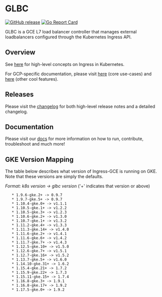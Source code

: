 # GLBC

[![GitHub release](https://img.shields.io/github/release/kubernetes/ingress-gce.svg)](https://github.com/kubernetes/ingress-gce/releases)
[![Go Report Card](https://goreportcard.com/badge/github.com/kubernetes/ingress-gce)](https://goreportcard.com/report/github.com/kubernetes/ingress-gce)

GLBC is a GCE L7 load balancer controller that manages external loadbalancers configured through the Kubernetes Ingress API.

## Overview

See [here](https://kubernetes.io/docs/concepts/services-networking/ingress/) for high-level concepts on Ingress in Kubernetes.

For GCP-specific documentation, please visit [here](https://cloud.google.com/kubernetes-engine/docs/how-to/load-balance-ingress) (core use-cases) and [here](https://cloud.google.com/kubernetes-engine/docs/concepts/ingress) (other cool features).

## Releases

Please visit the [changelog](CHANGELOG.md) for both high-level release notes and a detailed changelog.

## Documentation

Please visit our [docs](docs/) for more information on how to run, contribute, troubleshoot and much more!

## GKE Version Mapping

The table below describes what version of Ingress-GCE is running on GKE. Note that these versions are simply the defaults. 

   *Format: k8s version -> glbc version* ('+' indicates that version or above)

       * 1.9.6-gke.2+ -> 0.9.7
       * 1.9.7-gke.5+ -> 0.9.7
       * 1.10.4-gke.0+ -> v1.1.1
       * 1.10.5-gke.1+ -> v1.2.2
       * 1.10.5-gke.3+ -> v1.2.3
       * 1.10.6-gke.2+ -> v1.3.0
       * 1.10.7-gke.1+ -> v1.3.2
       * 1.11.2-gke.4+ -> v1.3.3
       * 1.11.3-gke.14+ -> v1.4.0
       * 1.11.6-gke.2+ -> v1.4.1
       * 1.11.6-gke.6+ -> v1.4.2
       * 1.11.7-gke.7+ -> v1.4.3
       * 1.12.5-gke.10+ -> v1.5.0
       * 1.12.6-gke.7+ -> v1.5.1
       * 1.12.7-gke.16+ -> v1.5.2
       * 1.13.7-gke.5+ -> v1.6.0
       * 1.14.10-gke.31+ -> 1.6.2
       * 1.15.4-gke.21+ -> 1.7.2
       * 1.15.9-gke.22+ -> 1.7.3
       * 1.15.11-gke.15+ -> 1.7.4
       * 1.16.8-gke.3+ -> 1.9.1
       * 1.16.8-gke.17+ -> 1.9.2
       * 1.17.5-gke.0+ -> 1.9.2

<!-- [Analytics](https://kubernetes-site.appspot.com/UA-36037335-10/GitHub/contrib/service-loadbalancer/gce/README.md?pixel) -->
